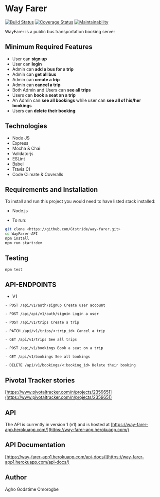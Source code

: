 # Way Farer
[![Build Status](https://travis-ci.org/Gtstride/way-farer.svg?branch=master)](https://travis-ci.org/Gtstride/way-farer.svg?branch=master)
[![Coverage Status](https://coveralls.io/repos/github/Gtstride/way-farer/badge.svg?branch=master)](https://coveralls.io/github/Gtstride/way-farer?branch=master)
[![Maintainability](https://api.codeclimate.com/v1/badges/464ef16e2364150028c4/maintainability)](https://codeclimate.com/github/Gtstride/way-farer/maintainability)

WayFarer is a public bus transportation booking server

## Minimum Required Features

- User can **sign up**
- User can **login**
- Admin can **add a bus for a trip**
- Admin can **get all bus**
- Admin can **create a trip**
- Admin can **cancel a trip**
- Both Admin and Users can **see all trips**
- Users can **book a seat on a trip**
- An Admin can **see all bookings** while user can **see all of his/her bookings**
- Users can **delete their booking**


## Technologies

- Node JS
- Express
- Mocha & Chai
- Validatorjs
- ESLint
- Babel
- Travis CI
- Code Climate & Coveralls

## Requirements and Installation

To install and run this project you would need to have listed stack installed:

- Node.js

- To run:

```sh
git clone <https://github.com/Gtstride/way-farer.git>
cd WayFarer-API
npm install
npm run start:dev
```

## Testing

```sh
npm test
```

## API-ENDPOINTS

- V1

`- POST /api/v1/auth/signup Create user account`

`- POST /api/api/v1/auth/signin Login a user`

`- POST /api/v1/trips Create a trip`

`- PATCH /api/v1/trips/<:trip_id> Cancel a trip`

`- GET /api/v1/trips See all trips`

`- POST /api/v1/bookings Book a seat on a trip`

`- GET /api/v1/bookings See all bookings`

`- DELETE /api/v1/bookings/<:booking_id> Delete their booking`

## Pivotal Tracker stories

[https://www.pivotaltracker.com/n/projects/2359651](https://www.pivotaltracker.com/n/projects/2359651)

## API

The API is currently in version 1 (v1) and is hosted at
[https://way-farer-app.herokuapp.com/](https://way-farer-app.herokuapp.com/)

## API Documentation

[https://way-farer-app1.herokuapp.com/api-docs/](https://way-farer-app1.herokuapp.com/api-docs/)


## Author

Agho Godstime Omorogbe